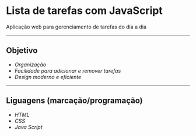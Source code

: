 # Lista de tarefas com JavaScript
Aplicação web para gerenciamento de tarefas do dia a dia

***
## Objetivo

* *Organização*
* *Facilidade para adicionar e remover tarefas*
* *Design moderno e eficiente*

***

## Liguagens (marcação/programação)

* *HTML*
* *CSS*
* *Java Script*
